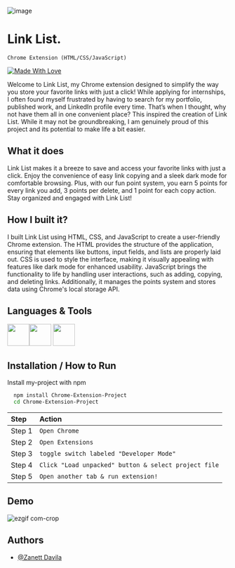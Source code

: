 ![image](https://github.com/user-attachments/assets/f697990f-de41-4ec3-b729-63a6fc069c0e)

# Link List.
`Chrome Extension (HTML/CSS/JavaScript)`

[![Made With Love](https://img.shields.io/badge/Made_with-Love%E2%99%A1-pink)]()

Welcome to Link List, my Chrome extension designed to simplify the way you store your favorite links with just a click! While applying for internships, I often found myself frustrated by having to search for my portfolio, published work, and LinkedIn profile every time. That’s when I thought, why not have them all in one convenient place? This inspired the creation of Link List. While it may not be groundbreaking, I am genuinely proud of this project and its potential to make life a bit easier.

## What it does
Link List makes it a breeze to save and access your favorite links with just a click. Enjoy the convenience of easy link copying and a sleek dark mode for comfortable browsing. Plus, with our fun point system, you earn 5 points for every link you add, 3 points per delete, and 1 point for each copy action. Stay organized and engaged with Link List!

## How I built it?
I built Link List using HTML, CSS, and JavaScript to create a user-friendly Chrome extension. The HTML provides the structure of the application, ensuring that elements like buttons, input fields, and lists are properly laid out. CSS is used to style the interface, making it visually appealing with features like dark mode for enhanced usability. JavaScript brings the functionality to life by handling user interactions, such as adding, copying, and deleting links. Additionally, it manages the points system and stores data using Chrome's local storage API.

## Languages & Tools 


<img src="https://cdn.jsdelivr.net/gh/devicons/devicon@latest/icons/javascript/javascript-original.svg" width="50" height="50" /><img src="https://cdn.jsdelivr.net/gh/devicons/devicon@latest/icons/html5/html5-original.svg" width="50" height="50" /> <img src="https://cdn.jsdelivr.net/gh/devicons/devicon@latest/icons/css3/css3-plain.svg" width="50" height="50" />


## Installation / How to Run

Install my-project with npm

```bash
  npm install Chrome-Extension-Project
  cd Chrome-Extension-Project
```


| Step | Action     |
| :-------- | :------- |
| Step 1 | `Open Chrome` |
| Step 2 | `Open Extensions`|
| Step 3 | `toggle switch labeled "Developer Mode"` |
| Step 4 | `Click "Load unpacked" button & select project file` |
| Step 5 | `Open another tab & run extension!`|


## Demo

![ezgif com-crop](https://github.com/user-attachments/assets/ecbb8f43-f6b7-4044-8316-b38ce5e5fdb5)



## Authors
- [@Zanett Davila](https://www.github.com/ZDavila3)
